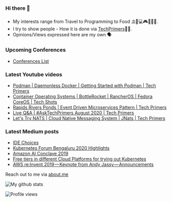### Hi there 👋

- My interests range from Travel to Programming to Food ⛱🌆💻🎮🍲🥘🍢. 
- I try to show people - How it is done via [TechPrimers](https://github.com/TechPrimers)👨‍💻. 
- Opinions/Views expressed here are my own 🗣️

### Upcoming Conferences
- [Conferences List](https://techprimers.github.io/conferences.html)

### Latest Youtube videos
<!-- YOUTUBE:START -->
- [Podman | Daemonless Docker | Getting Started with Podman | Tech Primers](https://www.youtube.com/watch?v=Za2BqzeZjBk)
- [Container Operating Systems | BottleRocket | RancherOS | Fedora CoreOS | Tech Shots](https://www.youtube.com/watch?v=d_465xLLOvQ)
- [Rapids Rivers Ponds | Event Driven Microservices Pattern | Tech Primers](https://www.youtube.com/watch?v=St89bxUXneI)
- [Live Q&A | #AskTechPrimers August 2020 | Tech Primers](https://www.youtube.com/watch?v=Pvafbkuuerw)
- [Let's Try NATS | Cloud Native Messaging System | JNats | Tech Primers](https://www.youtube.com/watch?v=MbV_EhpBAH8)
<!-- YOUTUBE:END -->

### Latest Medium posts
<!-- MEDIUM:START -->
- [IDE Choices](https://medium.com/techprimers/ide-choices-b54c9276a7a0?source=rss-d6010e1c772d------2)
- [Kubernetes Forum Bengaluru 2020 Highlights](https://medium.com/techprimers/kubernetes-forum-bengaluru-2020-highlights-e18b19120245?source=rss-d6010e1c772d------2)
- [Amazon AI Conclave 2019](https://medium.com/techprimers/amazon-ai-conclave-2019-de1bcf1e402c?source=rss-d6010e1c772d------2)
- [Free tiers in different Cloud Platforms for trying out Kubernetes](https://medium.com/techprimers/free-tiers-in-different-cloud-platforms-for-trying-out-kubernetes-2ccda3f296dc?source=rss-d6010e1c772d------2)
- [AWS re:Invent 2019 — Keynote from Andy Jassy — Announcements](https://medium.com/techprimers/aws-re-invent-2019-keynote-from-andy-jassy-announcements-b65186a3c63a?source=rss-d6010e1c772d------2)
<!-- MEDIUM:END -->


Reach out to me via [about.me](https://about.me/movingtoweb)

![My github stats](https://github-readme-stats.vercel.app/api?username=movingtoweb&show_icons=true)

![Profile views](https://komarev.com/ghpvc/?username=MovingToWeb)
